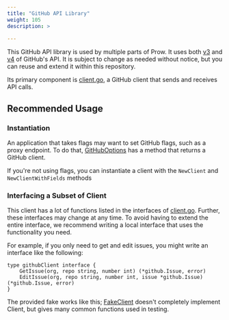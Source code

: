 ```yaml
---
title: "GitHub API Library"
weight: 105
description: >
  
---
```


This GitHub API library is used by multiple parts of Prow.
It uses both [v3](https://developer.github.com/v3/) and [v4](https://developer.github.com/v4/)
of GitHub's API. It is subject to change as needed without notice, but you can reuse and extend it
within this repository.

Its primary component is [client.go](https://github.com/kubernetes/test-infra/tree/master/prow/github/client.go), a GitHub client that sends and receives API calls.

## Recommended Usage

### Instantiation
An application that takes flags may want to set GitHub flags, such as a proxy endpoint. To do that,
[GitHubOptions](https://github.com/kubernetes/test-infra/tree/master/prow/flagutil/github.go) has a method that returns a GitHub client.

If you're not using flags, you can instantiate a client with the `NewClient` and
`NewClientWithFields` methods

### Interfacing a Subset of Client
This client has a lot of functions listed in the interfaces of [client.go](https://github.com/kubernetes/test-infra/tree/master/prow/github/client.go). Further,
these interfaces may change at any time. To avoid having to extend the entire interface, we
recommend writing a local interface that uses the functionality you need.

For example, if you only need to get and edit issues, you might write an interface like the
following:

```golang
type githubClient interface {
	GetIssue(org, repo string, number int) (*github.Issue, error)
	EditIssue(org, repo string, number int, issue *github.Issue) (*github.Issue, error)
}
```

The provided fake works like this; [FakeClient](https://github.com/kubernetes/test-infra/tree/master/prow/github/fakegithub/fakegithub.go) doesn't completely
implement Client, but gives many common functions used in testing.

